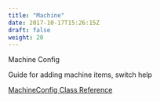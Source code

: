 ```yaml
---
title: "Machine"
date: 2017-10-17T15:26:15Z
draft: false
weight: 20
---
```


Machine Config

Guide for adding machine items, switch help

[MachineConfig Class Reference](/PinGod.VP.Examples/html/classMachineConfig.html)

